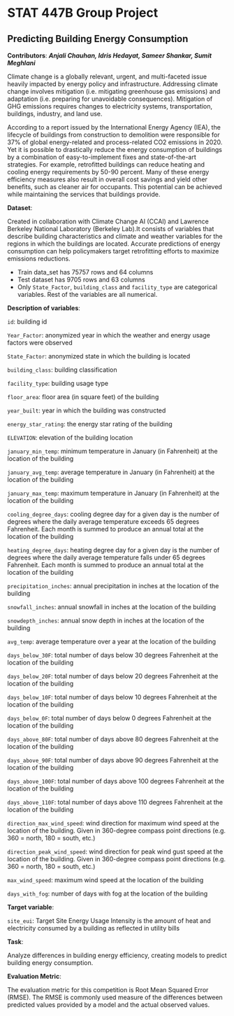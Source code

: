 # STAT 447B Group Project
## Predicting Building Energy Consumption
**Contributors**: ***Anjali Chauhan, Idris Hedayat, Sameer Shankar, Sumit Meghlani***

Climate change is a globally relevant, urgent, and multi-faceted issue heavily impacted by energy policy and infrastructure. Addressing climate change involves mitigation (i.e. mitigating greenhouse gas emissions) and adaptation (i.e. preparing for unavoidable consequences). Mitigation of GHG emissions requires changes to electricity systems, transportation, buildings, industry, and land use.

According to a report issued by the International Energy Agency (IEA), the lifecycle of buildings from construction to demolition were responsible for 37% of global energy-related and process-related CO2 emissions in 2020. Yet it is possible to drastically reduce the energy consumption of buildings by a combination of easy-to-implement fixes and state-of-the-art strategies. For example, retrofitted buildings can reduce heating and cooling energy requirements by 50-90 percent. Many of these energy efficiency measures also result in overall cost savings and yield other benefits, such as cleaner air for occupants. This potential can be achieved while maintaining the services that buildings provide.

**Dataset**: 

Created in collaboration with Climate Change AI (CCAI) and Lawrence Berkeley National Laboratory (Berkeley Lab).It consists of variables that describe building characteristics and climate and weather variables for the regions in which the buildings are located. Accurate predictions of energy consumption can help policymakers target retrofitting efforts to maximize emissions reductions.

- Train data_set has 75757 rows and 64 columns
- Test dataset has 9705 rows and 63 columns
- Only `State_Factor`, `building_class` and `facility_type` are categorical variables. Rest of the variables are all numerical.

**Description of variables**:

`id`: building id

`Year_Factor`: anonymized year in which the weather and energy usage factors were observed

`State_Factor`: anonymized state in which the building is located

`building_class`: building classification

`facility_type`: building usage type

`floor_area`: floor area (in square feet) of the building

`year_built`: year in which the building was constructed

`energy_star_rating`: the energy star rating of the building

`ELEVATION`: elevation of the building location

`january_min_temp`: minimum temperature in January (in Fahrenheit) at the location of the building

`january_avg_temp`: average temperature in January (in Fahrenheit) at the location of the building

`january_max_temp`: maximum temperature in January (in Fahrenheit) at the location of the building

`cooling_degree_days`: cooling degree day for a given day is the number of degrees where the daily average temperature exceeds 65 degrees Fahrenheit. Each month is summed to produce an annual total at the location of the building

`heating_degree_days`: heating degree day for a given day is the number of degrees where the daily average temperature falls under 65 degrees Fahrenheit. Each month is summed to produce an annual total at the location of the building

`precipitation_inches`: annual precipitation in inches at the location of the building

`snowfall_inches`: annual snowfall in inches at the location of the building

`snowdepth_inches`: annual snow depth in inches at the location of the building

`avg_temp`: average temperature over a year at the location of the building

`days_below_30F`: total number of days below 30 degrees Fahrenheit at the location of the building

`days_below_20F`: total number of days below 20 degrees Fahrenheit at the location of the building

`days_below_10F`: total number of days below 10 degrees Fahrenheit at the location of the building

`days_below_0F`: total number of days below 0 degrees Fahrenheit at the location of the building

`days_above_80F`: total number of days above 80 degrees Fahrenheit at the location of the building

`days_above_90F`: total number of days above 90 degrees Fahrenheit at the location of the building

`days_above_100F`: total number of days above 100 degrees Fahrenheit at the location of the building

`days_above_110F`: total number of days above 110 degrees Fahrenheit at the location of the building

`direction_max_wind_speed`: wind direction for maximum wind speed at the location of the building. Given in 360-degree compass point directions (e.g. 360 = north, 180 = south, etc.)

`direction_peak_wind_speed`: wind direction for peak wind gust speed at the location of the building. Given in 360-degree compass point directions (e.g. 360 = north, 180 = south, etc.)

`max_wind_speed`: maximum wind speed at the location of the building

`days_with_fog`: number of days with fog at the location of the building

**Target variable**:

`site_eui`: Target Site Energy Usage Intensity is the amount of heat and electricity consumed by a building as reflected in utility bills

**Task**: 

Analyze differences in building energy efficiency, creating models to predict building energy consumption. 

**Evaluation Metric**: 

The evaluation metric for this competition is Root Mean Squared Error (RMSE). The RMSE is commonly used measure of the differences between predicted values provided by a model and the actual observed values.
